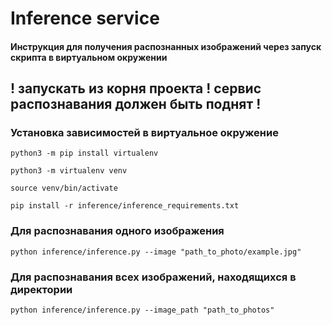 # Inference service 
#### Инструкция для получения распознанных изображений через запуск скрипта в виртуальном окружении

## ! запускать из корня проекта ! сервис распознавания должен быть поднят !
### Установка зависимостей в виртуальное окружение

```
python3 -m pip install virtualenv

python3 -m virtualenv venv

source venv/bin/activate

pip install -r inference/inference_requirements.txt
```

### Для распознавания одного изображения
```
python inference/inference.py --image "path_to_photo/example.jpg"
```
### Для распознавания всех изображений, находящихся в директории
```
python inference/inference.py --image_path "path_to_photos"
```